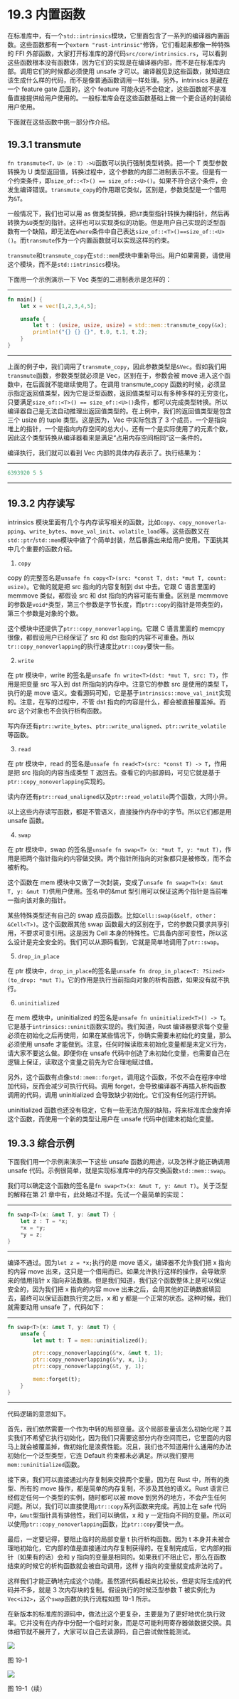 # 19.3 内置函数

在标准库中，有一个`std::intrinsics`模块，它里面包含了一系列的编译器内置函数。这些函数都有一个`extern "rust-intrinsic"`修饰，它们看起来都像一种特殊的 FFI 外部函数，大家打开标准库的源代码`src/core/intrinsics.rs`，可以看到这些函数根本没有函数体，因为它们的实现是在编译器内部，而不是在标准库内部。调用它们的时候都必须使用 unsafe 才可以。编译器见到这些函数，就知道应该生成什么样的代码，而不是像普通函数调用一样处理。另外，intrinsics 是藏在一个 feature gate 后面的，这个 feature 可能永远不会稳定，这些函数就不是准备直接提供给用户使用的。一般标准库会在这些函数基础上做一个更合适的封装给用户使用。

下面就在这些函数中挑一部分作介绍。

## 19.3.1 transmute

`fn transmute<T，U>（e：T）->U`函数可以执行强制类型转换。把一个 T 类型参数转换为 U 类型返回值，转换过程中，这个参数的内部二进制表示不变。但是有一个约束条件，即`size_of::<T>() == size_of::<U>()`。如果不符合这个条件，会发生编译错误。`transmute_copy`的作用跟它类似，区别是，参数类型是一个借用为`&T`。

一般情况下，我们也可以用 as 做类型转换，把`&T`类型指针转换为裸指针，然后再转换为`&U`类型的指针。这样也可以实现类似的功能。但是用户自己实现的泛型函数有一个缺陷，即无法在`where`条件中自己表达`size_of::<T>()==size_of::<U>()`。而`transmute`作为一个内置函数就可以实现这样的约束。

`transmute`和`transmute_copy`在`std::mem`模块中重新导出。用户如果需要，请使用这个模块，而不是`std::intrinsics`模块。

下面用一个示例演示一下 Vec 类型的二进制表示是怎样的：

---

```rust
fn main() {
    let x = vec![1,2,3,4,5];

    unsafe {
        let t : (usize, usize, usize) = std::mem::transmute_copy(&x);
        println!("{} {} {}", t.0, t.1, t.2);
    }
}
```

---

上面的例子中，我们调用了`transmute_copy`，因此参数类型是`&Vec`。假如我们用`transmute`函数，参数类型就必须是 Vec，区别在于，参数会被 move 进入这个函数中，在后面就不能继续使用了。在调用 transmute\_copy 函数的时候，必须显示指定返回值类型，因为它是泛型函数，返回值类型可以有多种多样的无穷变化，只要满足`size_of::<T>() == size_of::<U>()`条件，都可以完成类型转换。所以编译器自己是无法自动推理出返回值类型的。在上例中，我们的返回值类型是包含三个 usize 的 tuple 类型。这是因为，Vec 中实际包含了 3 个成员，一个是指向堆上的指针，一个是指向内存空间的总大小，还有一个是实际使用了的元素个数，因此这个类型转换从编译器看来是满足“占用内存空间相同”这一条件的。

编译执行，我们就可以看到 Vec 内部的具体内存表示了。执行结果为：

---

```rust
6393920 5 5
```

---

## 19.3.2 内存读写

intrinsics 模块里面有几个与内存读写相关的函数，比如`copy`、`copy_nonoverla-pping`、`write_bytes`、`move_val_init`、`volatile_load`等。这些函数又在`std::ptr`/`std::mem`模块中做了个简单封装，然后暴露出来给用户使用。下面挑其中几个重要的函数介绍。

1. `copy`

copy 的完整签名是`unsafe fn copy<T>(src: *const T, dst: *mut T, count: usize)`。它做的就是把 src 指向的内容复制到 dst 中去。它跟 C 语言里面的 memmove 类似，都假设 src 和 dst 指向的内容可能有重叠。区别是 memmove 的参数是`void*`类型，第三个参数是字节长度，而`ptr::copy`的指针是带类型的，第三个参数是对象的个数。

这个模块中还提供了`ptr::copy_nonoverlapping`。它跟 C 语言里面的 memcpy 很像，都假设用户已经保证了 src 和 dst 指向的内容不可重叠。所以 `tr::copy_nonoverlapping`的执行速度比`ptr::copy`要快一些。

2. `write`

在 ptr 模块中，write 的签名是`unsafe fn write<T>(dst: *mut T, src: T)`，作用是把变量 src 写入到 dst 所指向的内存中。注意它的参数 src 是使用的类型 T，执行的是 move 语义。查看源码可知，它是基于`intrinsics::move_val_init`实现的。注意，在写的过程中，不管 dst 指向的内容是什么，都会被直接覆盖掉。而 src 这个对象也不会执行析构函数。

写内存还有`ptr::write_bytes`、`ptr::write_unaligned`、`ptr::write_volatile`等函数。

3. `read`

在 ptr 模块中，read 的签名是`unsafe fn read<T>(src: *const T) -> T`，作用是把 src 指向的内容当成类型 T 返回去。查看它的内部源码，可见它就是基于`ptr::copy_nonoverlapping`实现的。

读内存还有`ptr::read_unaligned`以及`ptr::read_volatile`两个函数，大同小异。

以上这些内存读写函数，都是不管语义，直接操作内存中的字节。所以它们都是用 unsafe 函数。

4. `swap`

在 ptr 模块中，swap 的签名是`unsafe fn swap<T>（x: *mut T, y: *mut T)`，作用是把两个指针指向的内容做交换。两个指针所指向的对象都只是被修改，而不会被析构。

这个函数在 mem 模块中又做了一次封装，变成了`unsafe fn swap<T>(x: &mut T, y: &mut T)`供用户使用。签名中的&mut 型引用可以保证这两个指针是当前唯一指向该对象的指针。

某些特殊类型还有自己的 swap 成员函数。比如`Cell::swap(&self, other：&Cell<T>)`。这个函数跟其他 swap 函数最大的区别在于，它的参数只要求共享引用，不要求可变引用。这是因为 Cell 本身的特殊性。它具备内部可变性，所以这么设计是完全安全的。我们可以从源码看到，它就是简单地调用了`ptr::swap`。

5. `drop_in_place`

在 ptr 模块中，`drop_in_place`的签名是`unsafe fn drop_in_place<T: ?Sized>(to_drop: *mut T)`。它的作用是执行当前指向对象的析构函数，如果没有就不执行。

6. `uninitialized`

在 mem 模块中，uninitialized 的签名是`unsafe fn uninitialized<T>() -> T`。它是基于`intrinsics::uninit`函数实现的。我们知道，Rust 编译器要求每个变量必须在初始化之后再使用，如果在某些情况下，你确实需要未初始化的变量，那么必须使用 unsafe 才能做到。注意，任何时候读取未初始化变量都是未定义行为，请大家不要这么做。即便你在 unsafe 代码中创造了未初始化变量，也需要自己在逻辑上保证，读取这个变量之前先为它合理地赋过值。

另外，这个函数有点像`std::mem::forget`，调用这个函数，不仅不会在程序中增加代码，反而会减少可执行代码。调用 forget，会导致编译器不再插入析构函数调用的代码，调用 uninitialized 会导致缺少初始化。它们没有任何运行开销。

uninitialized 函数也还没有稳定，它有一些无法克服的缺陷，将来标准库会废弃掉这个函数，而使用一个新的类型让用户在 unsafe 代码中创建未初始化变量。

## 19.3.3 综合示例

下面我们用一个示例来演示一下这些 unsafe 函数的用途，以及怎样才能正确调用 unsafe 代码。示例很简单，就是实现标准库中的内存交换函数`std::mem::swap`。

我们可以确定这个函数的签名是`fn swap<T>(x: &mut T, y: &mut T)`。关于泛型的解释在第 21 章中有，此处略过不提。先试一个最简单的实现：

---

```rust
fn swap<T>(x: &mut T, y: &mut T) {
    let z : T = *x;
    *x = *y;
    *y = z;
}
```

---

编译不通过。因为`let z = *x;`执行的是 move 语义，编译器不允许我们把 x 指向的内容 move 出来，这只是一个借用而已。如果允许执行这样的操作，会导致原来的借用指针 x 指向非法数据。但是我们知道，我们这个函数整体上是可以保证安全的，因为我们把 x 指向的内容 move 出来之后，会用其他的正确数据填回去，最终可以保证函数执行完之后，x 和 y 都是一个正常的状态。这种时候，我们就需要动用 unsafe 了，代码如下：

---

```rust
fn swap<T>(x: &mut T, y: &mut T) {
    unsafe {
        let mut t: T = mem::uninitialized();

        ptr::copy_nonoverlapping(&*x, &mut t, 1);
        ptr::copy_nonoverlapping(&*y, x, 1);
        ptr::copy_nonoverlapping(&t, y, 1);

        mem::forget(t);
    }
}
```

---

代码逻辑的意思如下。

首先，我们依然需要一个作为中转的局部变量。这个局部变量该怎么初始化呢？其实我们不希望它执行初始化，因为我们只需要这部分内存空间而已，它里面的内容马上就会被覆盖掉，做初始化是浪费性能。况且，我们也不知道用什么通用的办法初始化一个泛型类型，它连 Default 约束都未必满足。所以我们要用`mem::uninitialized`函数。

接下来，我们可以直接通过内存复制来交换两个变量。因为在 Rust 中，所有的类型、所有的 move 操作，都是简单的内存复制，不涉及其他的语义。Rust 语言已经假定任何一个类型的实例，随时都可以被 move 到另外的地方，不会产生任何问题。所以，我们可以直接使用`ptr::copy`系列函数来完成。再加上在 safe 代码中，`&mut`型指针具有排他性，我们可以确信，x 和 y 一定指向不同的变量。所以可以使用`ptr::copy_nonoverlapping`函数，比`ptr::copy`要快一点。

最后，一定要记得，要阻止临时的局部变量 t 执行析构函数。因为 t 本身并未被合理地初始化，它内部的值是直接通过内存复制获得的。在复制完成后，它内部的指针（如果有的话）会和 y 指向的变量是相同的。如果我们不阻止它，那么在函数结束的时候它的析构函数就会被自动调用，这样 y 指向的变量就变成非法的了。

这样我们才能正确地完成这个功能。虽然源代码看起来比较长，但是实际生成的代码并不多，就是 3 次内存块的复制。假设执行的时候泛型参数 T 被实例化为`Vec<i32>`，这个`swap`函数的执行流程如图 19-1 所示。

在新版本的标准库的源码中，做法比这个更复杂，主要是为了更好地优化执行效率。它并没有在内存中分配一个临时对象，而是尽可能利用寄存器做数据交换。具体细节就不展开了，大家可以自己去读源码，自己尝试做性能测试。

![](../images/Image00016.jpg)

图 19-1

![](../images/Image00017.jpg)

图 19-1（续）
